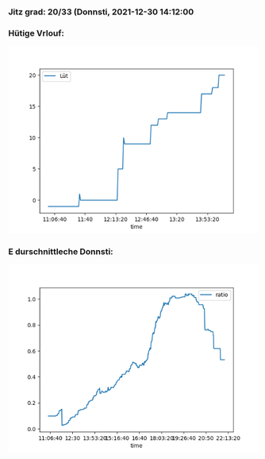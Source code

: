 ### Jitz grad: 20/33 (Donnsti, 2021-12-30 14:12:00

### Hütige Vrlouf:
![Graph](Today.png)

### E durschnittleche Donnsti:
![Graph](Donnsti.png)